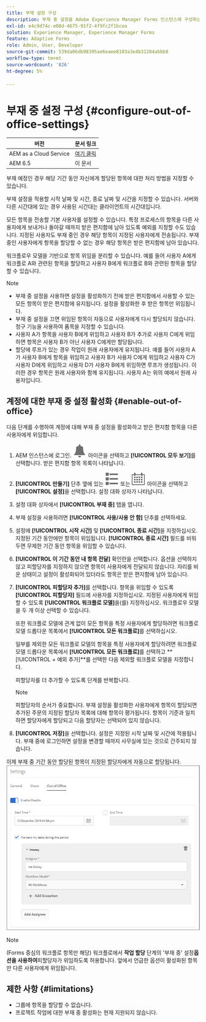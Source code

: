 ```yaml
---
title: 부재 설정 구성
description: 부재 중 설정을 Adobe Experience Manager Forms 인스턴스에 구성하는 방법에 대해 알아봅니다.
exl-id: e4c9d74c-e08d-4675-91f2-4f9fc2f1bcea
solution: Experience Manager, Experience Manager Forms
feature: Adaptive Forms
role: Admin, User, Developer
source-git-commit: 539da06db98395ae6eaee8103a3e4b31204abbb8
workflow-type: tm+mt
source-wordcount: '826'
ht-degree: 5%

---
```


# 부재 중 설정 구성 {#configure-out-of-office-settings}

| 버전 | 문서 링크 |
| -------- | ---------------------------- |
| AEM as a Cloud Service | [여기 클릭](https://experienceleague.adobe.com/docs/experience-manager-cloud-service/content/forms/create-form-centric-workflows/configure-out-of-office-settings.html) |
| AEM 6.5 | 이 문서 |

부재 예정인 경우 해당 기간 동안 자신에게 할당된 항목에 대한 처리 방법을 지정할 수 있습니다.

부재 설정을 적용할 시작 날짜 및 시간, 종료 날짜 및 시간을 지정할 수 있습니다. 서버와 다른 시간대에 있는 경우 사용된 시간대는 클라이언트의 시간대입니다.

모든 항목을 전송할 기본 사용자를 설정할 수 있습니다. 특정 프로세스의 항목을 다른 사용자에게 보내거나 돌아갈 때까지 받은 편지함에 남아 있도록 예외를 지정할 수도 있습니다. 지정된 사용자도 부재 중인 경우 해당 항목이 지정된 사용자에게 전송됩니다. 부재 중인 사용자에게 항목을 할당할 수 없는 경우 해당 항목은 받은 편지함에 남아 있습니다.

워크플로우 모델을 기반으로 항목 위임을 분리할 수 있습니다. 예를 들어 사용자 A에게 워크플로 A와 관련된 항목을 할당하고 사용자 B에게 워크플로 B와 관련된 항목을 할당할 수 있습니다.


>[!NOTE]
>
>* 부재 중 설정을 사용하면 설정을 활성화하기 전에 받은 편지함에서 사용할 수 있는 모든 항목이 받은 편지함에 유지됩니다. 설정을 활성화한 후 받은 항목만 위임됩니다.
>* 부재 중 설정을 끄면 위임된 항목이 자동으로 사용자에게 다시 할당되지 않습니다. 청구 기능을 사용하여 품목을 지정할 수 있습니다.
>* 사용자 A가 항목을 사용자 B에게 위임하고 사용자 B가 추가로 사용자 C에게 위임하면 항목은 사용자 B가 아닌 사용자 C에게만 할당됩니다.
>* 할당에 루프가 있는 경우 작업이 원래 사용자에게 유지됩니다. 예를 들어 사용자 A가 사용자 B에게 항목을 위임하고 사용자 B가 사용자 C에게 위임하고 사용자 C가 사용자 D에게 위임하고 사용자 D가 사용자 B에게 위임하면 루프가 생성됩니다. 이러한 경우 항목은 원래 사용자와 함께 유지됩니다. 사용자 A는 위의 예에서 원래 사용자입니다.

## 계정에 대한 부재 중 설정 활성화 {#enable-out-of-office}

다음 단계를 수행하여 계정에 대해 부재 중 설정을 활성화하고 받은 편지함 항목을 다른 사용자에게 위임합니다.

1. AEM 인스턴스에 로그인. ![받은 편지함](assets/bell.svg) 아이콘을 선택하고 **[!UICONTROL 모두 보기]**&#x200B;를 선택합니다. 받은 편지함 항목 목록이 나타납니다.
1. **[!UICONTROL 만들기]** 단추 옆에 있는 ![보기 선택기](assets/viewlist.svg) 또는 ![보기 선택기](assets/calendar.svg) 아이콘을 선택하고 **[!UICONTROL 설정]**&#x200B;을 선택합니다. 설정 대화 상자가 나타납니다.
1. 설정 대화 상자에서 **[!UICONTROL 부재 중]** 탭을 엽니다.
1. 부재 설정을 사용하려면 **[!UICONTROL 사용/사용 안 함]** 단추를 선택하세요.
1. 설정에 **[!UICONTROL 시작 시간]** 및 **[!UICONTROL 종료 시간]**&#x200B;을 지정하십시오. 지정된 기간 동안에만 항목이 위임됩니다. **[!UICONTROL 종료 시간]** 필드를 비워 두면 무제한 기간 동안 항목을 위임할 수 있습니다.
1. **[!UICONTROL 이 기간 동안 내 항목 전달]** 확인란을 선택합니다. 옵션을 선택하지 않고 피할당자를 지정하지 않으면 항목이 사용자에게 전달되지 않습니다. 자리를 비운 상태이고 설정이 활성화되어 있더라도 항목은 받은 편지함에 남아 있습니다.
1. **[!UICONTROL 피할당자 추가]**&#x200B;를 선택합니다. 항목을 위임할 수 있도록 **[!UICONTROL 피할당자]** 필드에 사용자를 지정하십시오. 지정된 사용자에게 위임할 수 있도록 **[!UICONTROL 워크플로 모델]**&#x200B;을(를) 지정하십시오. 워크플로우 모델을 두 개 이상 선택할 수 있습니다.

   또한 워크플로 모델에 관계 없이 모든 항목을 특정 사용자에게 할당하려면 워크플로 모델 드롭다운 목록에서 **[!UICONTROL 모든 워크플로]**&#x200B;를 선택하십시오. <br>

   일부를 제외한 모든 워크플로 모델의 항목을 특정 사용자에게 할당하려면 워크플로 모델 드롭다운 목록에서 **[!UICONTROL 모든 워크플로]**&#x200B;를 선택하고 **[!UICONTROL + 예외 추가]**를 선택한 다음 제외할 워크플로 모델을 지정합니다.
   <br>

   피할당자를 더 추가할 수 있도록 단계를 반복합니다. <br>

   >[!NOTE]
   >
   >피할당자의 순서가 중요합니다. 부재 설정을 활성화한 사용자에게 항목이 할당되면 추가된 주문의 지정된 할당자 목록에 대해 항목이 평가됩니다. 항목이 기준과 일치하면 할당자에게 할당되고 다음 할당자는 선택되어 있지 않습니다.

1. **[!UICONTROL 저장]**&#x200B;을 선택합니다. 설정은 지정된 시작 날짜 및 시간에 적용됩니다. 부재 중에 로그인하면 설정을 변경할 때까지 사무실에 있는 것으로 간주되지 않습니다.

이제 부재 중 기간 동안 할당된 항목이 지정된 할당자에게 자동으로 할당됩니다.
![부재 중](assets/out-of-office.png)

>[!NOTE]
>
>(Forms 중심의 워크플로 항목만 해당) 워크플로에서 **작업 할당** 단계의 &#39;부재 중&#39; 설정&#x200B;**옵션을 사용하여**&#x200B;피할당자가 위임하도록 허용합니다. 앞에서 언급한 옵션이 활성화된 항목만 다른 사용자에게 위임됩니다.

## 제한 사항 {#limitations}

* 그룹에 항목을 할당할 수 없습니다.
* 프로젝트 작업에 대한 부재 중 활성화는 현재 지원되지 않습니다.
